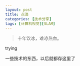 ```yaml
---
layout: post
title: 点滴
categories: [技术分享]
tags: [计算机视觉][SLAM]
---
```


> 十年饮冰，难凉热血。

trying

一些技术的东西，以后就都存这里了